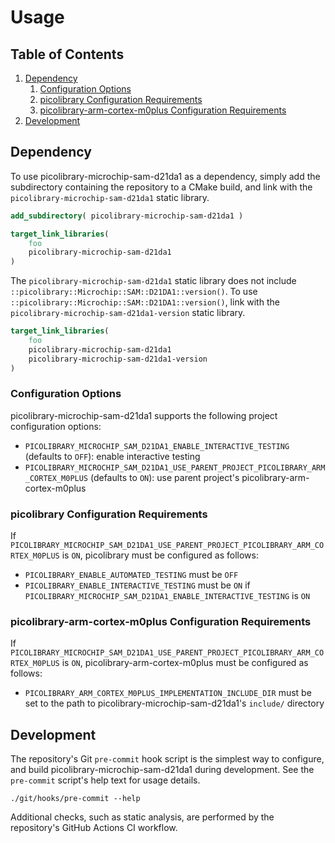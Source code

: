 # Usage

## Table of Contents
1. [Dependency](#dependency)
    1. [Configuration Options](#configuration-options)
    1. [picolibrary Configuration Requirements](#picolibrary-configuration-requirements)
    1. [picolibrary-arm-cortex-m0plus Configuration Requirements](#picolibrary-arm-cortex-m0plus-configuration-requirements)
1. [Development](#development)

## Dependency
To use picolibrary-microchip-sam-d21da1 as a dependency, simply add the subdirectory
containing the repository to a CMake build, and link with the
`picolibrary-microchip-sam-d21da1` static library.
```cmake
add_subdirectory( picolibrary-microchip-sam-d21da1 )
```
```cmake
target_link_libraries(
    foo
    picolibrary-microchip-sam-d21da1
)
```

The `picolibrary-microchip-sam-d21da1` static library does not include
`::picolibrary::Microchip::SAM::D21DA1::version()`.
To use `::picolibrary::Microchip::SAM::D21DA1::version()`, link with the
`picolibrary-microchip-sam-d21da1-version` static library.
```cmake
target_link_libraries(
    foo
    picolibrary-microchip-sam-d21da1
    picolibrary-microchip-sam-d21da1-version
)
```

### Configuration Options
picolibrary-microchip-sam-d21da1 supports the following project configuration options:
- `PICOLIBRARY_MICROCHIP_SAM_D21DA1_ENABLE_INTERACTIVE_TESTING` (defaults to `OFF`):
  enable interactive testing
- `PICOLIBRARY_MICROCHIP_SAM_D21DA1_USE_PARENT_PROJECT_PICOLIBRARY_ARM_CORTEX_M0PLUS`
  (defaults to `ON`): use parent project's picolibrary-arm-cortex-m0plus

### picolibrary Configuration Requirements
If `PICOLIBRARY_MICROCHIP_SAM_D21DA1_USE_PARENT_PROJECT_PICOLIBRARY_ARM_CORTEX_M0PLUS` is
`ON`, picolibrary must be configured as follows:
- `PICOLIBRARY_ENABLE_AUTOMATED_TESTING` must be `OFF`
- `PICOLIBRARY_ENABLE_INTERACTIVE_TESTING` must be `ON` if
  `PICOLIBRARY_MICROCHIP_SAM_D21DA1_ENABLE_INTERACTIVE_TESTING` is `ON`

### picolibrary-arm-cortex-m0plus Configuration Requirements
If `PICOLIBRARY_MICROCHIP_SAM_D21DA1_USE_PARENT_PROJECT_PICOLIBRARY_ARM_CORTEX_M0PLUS` is
`ON`, picolibrary-arm-cortex-m0plus must be configured as follows:
- `PICOLIBRARY_ARM_CORTEX_M0PLUS_IMPLEMENTATION_INCLUDE_DIR` must be set to the path to
  picolibrary-microchip-sam-d21da1's `include/` directory

## Development
The repository's Git `pre-commit` hook script is the simplest way to configure, and build
picolibrary-microchip-sam-d21da1 during development.
See the `pre-commit` script's help text for usage details.
```shell
./git/hooks/pre-commit --help
```

Additional checks, such as static analysis, are performed by the repository's GitHub
Actions CI workflow.
